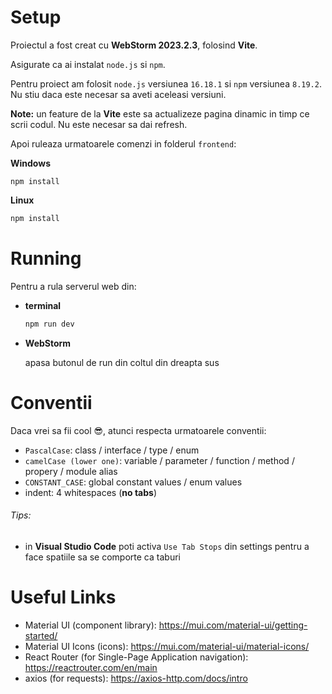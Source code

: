 # Setup

Proiectul a fost creat cu **WebStorm 2023.2.3**, folosind **Vite**.

Asigurate ca ai instalat `node.js` si `npm`.

Pentru proiect am folosit `node.js` versiunea `16.18.1` si `npm` versiunea `8.19.2`.
Nu stiu daca este necesar sa aveti aceleasi versiuni.

**Note:** un feature de la **Vite** este sa actualizeze pagina dinamic in timp ce scrii codul. Nu este necesar sa dai refresh.

Apoi ruleaza urmatoarele comenzi in folderul `frontend`:

**Windows**
```batch
npm install
```

**Linux**
```sh
npm install
```

# Running

Pentru a rula serverul web din:

- **terminal**
    ```sh
    npm run dev
    ```

- **WebStorm**

    apasa butonul de run din coltul din dreapta sus

# Conventii

Daca vrei sa fii cool 😎, atunci respecta urmatoarele conventii:

- `PascalCase`: class / interface / type / enum
- `camelCase (lower one)`: variable / parameter / function / method / propery / module alias
- `CONSTANT_CASE`: global constant values / enum values
- indent: 4 whitespaces (**no tabs**)

###### Tips:

- in **Visual Studio Code** poti activa `Use Tab Stops` din settings pentru a face spatiile sa se comporte ca taburi

# Useful Links
- Material UI (component library): https://mui.com/material-ui/getting-started/
- Material UI Icons (icons): https://mui.com/material-ui/material-icons/
- React Router (for Single-Page Application navigation): https://reactrouter.com/en/main
- axios (for requests): https://axios-http.com/docs/intro
